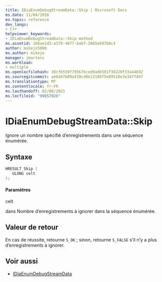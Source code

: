 ```yaml
---
title: IDiaEnumDebugStreamData::Skip | Microsoft Docs
ms.date: 11/04/2016
ms.topic: reference
dev_langs:
- C++
helpviewer_keywords:
- IDiaEnumDebugStreamData::Skip method
ms.assetid: 106ae1d3-a379-4077-babf-2665e697b0c4
author: mikejo5000
ms.author: mikejo
manager: jmartens
ms.workload:
- multiple
ms.openlocfilehash: 38cfb559f79567bced9adb501f38220f33a44692
ms.sourcegitcommit: ae6d47b09a439cd0e13180f5e89510e3e347fd47
ms.translationtype: MT
ms.contentlocale: fr-FR
ms.lasthandoff: 02/08/2021
ms.locfileid: "99857026"
---
```

# <a name="idiaenumdebugstreamdataskip"></a>IDiaEnumDebugStreamData::Skip
Ignore un nombre spécifié d’enregistrements dans une séquence énumérée.

## <a name="syntax"></a>Syntaxe

```C++
HRESULT Skip ( 
   ULONG celt
);
```

#### <a name="parameters"></a>Paramètres
 celt

dans Nombre d’enregistrements à ignorer dans la séquence énumérée.

## <a name="return-value"></a>Valeur de retour
 En cas de réussite, retourne `S_OK` ; sinon, retourne `S_FALSE` s’il n’y a plus d’enregistrements à ignorer.

## <a name="see-also"></a>Voir aussi
- [IDiaEnumDebugStreamData](../../debugger/debug-interface-access/idiaenumdebugstreamdata.md)